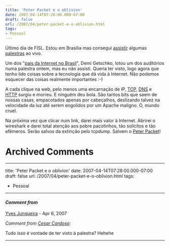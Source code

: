 ```yaml
---
title: 'Peter Packet e o oblivion'
date: 2007-04-14T07:28:00.000-07:00
draft: false
url: /2007/04/peter-packet-e-o-oblivion.html
tags: 
- Pessoal
---
```


Último dia de FISL. Estou em Brasília mas consegui [assistir](http://stream.softwarelivre.org:5000/) algumas [palestras](http://fisl.softwarelivre.org/8.0/papers/pub/) ao vivo.  
  
Um dos "[pais da Internet no Brasil](http://fisl.softwarelivre.org/8.0/www/?q=pt-BR/node/253)", Demi Getschko, lotou um dos auditórios numa palestra ontem, mas eu não assisti. Queria ter visto, logo agora que tenho lido coisas sobre a tecnologia que dá vida à Internet. Não podemos esquecer das coisas realmente importantes :-)  
  
A cada clique na web, pelo menos uma encarnação de IP, [TCP](http://www.cisco.com/web/about/ac123/ac147/ac174/ac196/about_cisco_ipj_archive_article09186a00800c8417.html), [DNS](http://www.cisco.com/web/about/ac123/ac147/archived_issues/ipj_10-1/ipj_10-1.pdf "DNS Infrastructure") e [HTTP](http://www.freesoft.org/CIE/RFC/2068/) surgiu e morreu. E ninguém deu bola. São tantos bits que saem de nossas casas, empacotados apenas por cabeçalhos, deslizando talvez na velocidade da luz até serem engolidos por um Apache maligno. Ó, mundo cruel.  
  
Na próxima vez que clicar num link, darei mais valor à Internet. Abrirei o wireshark e darei total atenção aos pobre pacotinhos, tão solícitos e tão efêmeros. Serão salvos da extinção pelo tcpdump. Salvem o [Peter Packet](http://www.jengajam.com/r/Cisco-Packet)!
# Archived Comments
---
title: 'Peter Packet e o oblivion'
date: 2007-04-14T07:28:00.000-07:00
draft: false
url: /2007/04/peter-packet-e-o-oblivion.html
tags: 
- Pessoal
---

#### _Comment from_
[Yves Junqueira](https://www.blogger.com/profile/00104361785049371212 "noreply@blogger.com") - <time datetime="2007-04-14T12:32:00.000-07:00">Apr 6, 2007</time>

_Comment from [Cesar Cardoso](http://fudeblog.zyakannazio.eti.br):_  
  
Tudo isso é vontade de ter visto à palestra? Hehehe
<hr />
